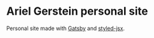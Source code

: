 # Ariel Gerstein personal site

Personal site made with [Gatsby](https://www.gatsbyjs.org) and [styled-jsx](https://github.com/zeit/styled-jsx).
